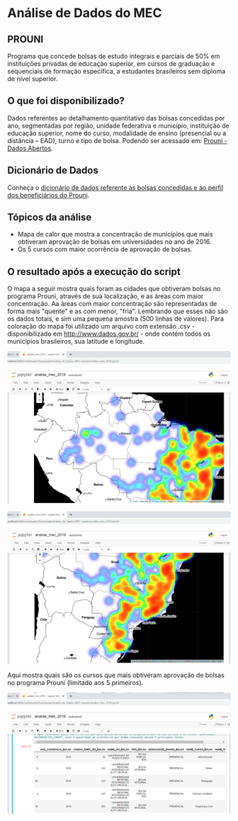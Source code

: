 # Análise de Dados do MEC

## PROUNI
Programa que concede bolsas de estudo integrais e parciais de 50% em instituições privadas de educação superior, em cursos de graduação e sequenciais de formação específica, a estudantes brasileiros sem diploma de nível superior.

## O que foi disponibilizado?
Dados referentes ao detalhamento quantitativo das bolsas concedidas por ano, segmentadas por região, unidade federativa e município, instituição de educação superior, nome do curso, modalidade de ensino (presencial ou a distância – EAD), turno e tipo de bolsa. Podendo ser acessado em: [Prouni - Dados Abertos](http://dadosabertos.mec.gov.br/prouni).

## Dicionário de Dados
Conheça o [dicionário de dados referente às bolsas concedidas e ao perfil dos beneficiários do Prouni](http://dadosabertos.mec.gov.br/images/pdf/dicionario-prouni-20161222.pdf).

## Tópicos da análise
- Mapa de calor que mostra a concentração de municípios que mais obtiveram aprovação de bolsas em universidades no ano de 2016.
- Os 5 cursos com maior ocorrência de aprovação de bolsas.

## O resultado após a execução do script
O mapa a seguir mostra quais foram as cidades que obtiveram bolsas no programa Prouni, através de sua localização, e as áreas com maior concentração. Aa áreas com maior concentração são representadas de forma mais "quente" e as com menor, "fria". Lembrando que esses não são os dados totais, e sim uma pequena amostra (500 linhas de valores).
Para coloração do mapa foi utilizado um arquivo com extensão .csv - disponibilizado em http://www.dados.gov.br/ - onde contém todos os municípios brasileiros, sua latitude e longitude.

![alt text](analise_dados_mec_mapa_p1_img.png)

![alt text](analise_dados_mec_mapa_p2_img.png)

Aqui mostra quais são os cursos que mais obtiveram aprovação de bolsas no programa Prouni (limitado aos 5 primeiros).

![alt text](analise_dados_mec_cursos_img.png)


